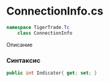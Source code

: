 
# ConnectionInfo.cs
```csharp
namespace TigerTrade.Tc  
    class ConnectionInfo
```

Описание

### Синтаксис
```csharp
public int Indicator{ get; set; }
```
